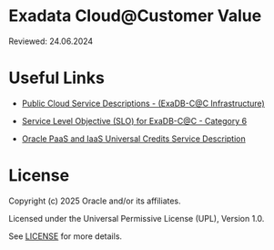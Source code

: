 # Exadata Cloud@Customer Value

Reviewed: 24.06.2024

# Useful Links

- [Public Cloud Service Descriptions - (ExaDB-C@C Infrastructure)](https://www.oracle.com/assets/paas-iaas-public-cloud-2140609.pdf)

- [Service Level Objective (SLO) for ExaDB-C@C - Category 6](https://docs.oracle.com/en-us/iaas/Content/General/Reference/servicelevelobjectives.htm)

- [Oracle PaaS and IaaS Universal Credits Service Description](https://www.oracle.com/oce/dc/assets/CONT66B9F94D4751422F8C46B87B9FECB5B1/native/oracle-paas-and-iaas-universal-credits-service-descriptions.pdf)

# License

Copyright (c) 2025 Oracle and/or its affiliates.

Licensed under the Universal Permissive License (UPL), Version 1.0.

See [LICENSE](https://github.com/oracle-devrel/technology-engineering/blob/main/LICENSE) for more details.
